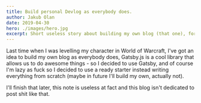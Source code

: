```yaml
---
title: Build personal Devlog as everybody does.
author: Jakub Olan
date: 2019-04-30
hero: ./images/hero.jpg
excerpt: Short useless story about building my own blog (that one), for publishing some no-sense ideas, experiments and other shit related to development.
---
```


Last time when I was levelling my character in World of Warcraft, I've got an idea to build my own blog as everybody does, Gatsby.js is a cool library that allows us to do awesome things - so I decided to use Gatsby, and of course I'm lazy as fuck so I decided to use a ready starter instead writing everything from scratch (maybe in future I'll build my own, actually not).

I'll finish that later, this note is useless at fact and this blog isn't dedicated to post shit like that.
